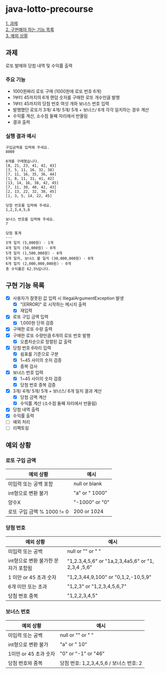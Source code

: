 # java-lotto-precourse

[1. 과제](#과제)  
[2. 구현해야 하는 기능 목록](#구현해야-하는-기능-목록)  
[3. 예외 상황](#예외-상황)

## 과제

로또 발매와 당첨 내역 및 수익률 출력

### 주요 기능

- 1000원짜리 로또 구매 (1000원에 로또 번호 6개)
- 1부터 45까지의 6개 랜덤 숫자를 구매한 로또 개수만큼 발행
- 1부터 45까지의 당첨 번호 여섯 개와 보너스 번호 입력
- 발행했던 로또가 3개/ 4개/ 5개/ 5개 + 보너스/ 6개 각각 일치하는 경우 계산
- 수익률 계산, 소수점 둘째 자리에서 반올림
- 결과 출력

### 실행 결과 예시

```text
구입금액을 입력해 주세요.
8000

8개를 구매했습니다.
[8, 21, 23, 41, 42, 43] 
[3, 5, 11, 16, 32, 38] 
[7, 11, 16, 35, 36, 44] 
[1, 8, 11, 31, 41, 42] 
[13, 14, 16, 38, 42, 45] 
[7, 11, 30, 40, 42, 43] 
[2, 13, 22, 32, 38, 45] 
[1, 3, 5, 14, 22, 45]

당첨 번호를 입력해 주세요.
1,2,3,4,5,6

보너스 번호를 입력해 주세요.
7

당첨 통계
---
3개 일치 (5,000원) - 1개
4개 일치 (50,000원) - 0개
5개 일치 (1,500,000원) - 0개
5개 일치, 보너스 볼 일치 (30,000,000원) - 0개
6개 일치 (2,000,000,000원) - 0개
총 수익률은 62.5%입니다.
```

## 구현 기능 목록

- [x] 사용자가 잘못된 값 입력 시 IllegalArgumentException 발생
    - [x] "\[ERROR]" 로 시작하는 메시지 출력
    - [x] 재입력
- [x] 로또 구입 금액 입력
    - [x] 1,000원 단위 검증
- [x] 구매한 로또 수량 출력
- [x] 구매한 로또 수량만큼 6개의 로또 번호 발행
    - [x] 오름차순으로 정렬된 값 출력
- [x] 당첨 번호 6자리 입력
    - [x] 쉼표를 기준으로 구분
    - [x] 1~45 사이의 숫자 검증
    - [x] 중복 검사
- [x] 보너스 번호 입력
    - [x] 1~45 사이의 숫자 검증
    - [x] 당첨 번호 중복 검증
- [x] 3개/ 4개/ 5개/ 5개 + 보너스/ 6개 일치 결과 계산
    - [x] 당첨 금액 계산
    - [x] 수익률 계산 (소수점 둘째 자리에서 반올림)
- [x] 당첨 내역 출력
- [x] 수익률 출력
- [ ] 예외 처리
- [ ] 리팩토링

## 예외 상황

### 로또 구입 금액

| 예외 상황                | 예시             |
|----------------------|----------------|
| 미입력  또는 공백 포함        | null or blank  |
| int형으로 변환 불가         | "a" or " 1000" |
| 양수X                  | "-1000" or "0" |
| 로또 구입 금액 % 1000 != 0 | 200 or 1024    |

### 당첨 번호

| 예외 상황                 | 예시                                                 |
|-----------------------|----------------------------------------------------|
| 미입력 또는 공백             | null or "" or " "                                  |
| int형으로 변환 불가한 문자가 포함됨 | "1,2.3,4,5,6" or "1a,2,3,4a5,6" or "1, 2,3,4 ,5,6" |
| 1 미만 or 45 초과 숫자      | "1,2,3,44,9,100" or "0,1,2,-10,5,9"                |
| 6개 미만 또는 초과           | "1,2,3" or "1,2,3,4,5,6,7"                         |
| 당첨 번호 중복              | "1,2,2,3,4,5"                                      |

### 보너스 번호

| 예외 상황           | 예시                             |
|-----------------|--------------------------------|
| 미입력 또는 공백       | null or "" or " "              |
| int형으로 변환 불가    | "a" or " 10"                   |
| 1미만 or 45 초과 숫자 | "0" or "-1" or "46"            |
| 당첨 번호와 중복       | 당첨 번호: 1,2,3,4,5,6 / 보너스 번호: 2 | 
